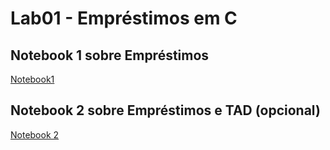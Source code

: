 # Lab01 - Empréstimos em C

## Notebook 1 sobre Empréstimos

[Notebook1](notebook/emprestimo01-ra247057.ipynb)

## Notebook 2 sobre Empréstimos e TAD (opcional)

[Notebook 2](notebook/emprestimo02-tad-ra247057.ipynb)

